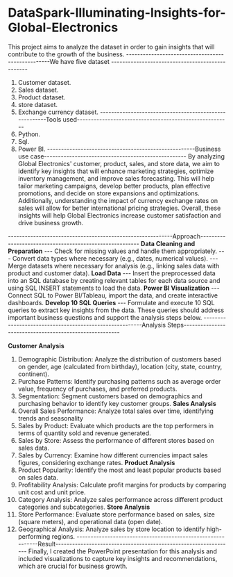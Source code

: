 # DataSpark-Illuminating-Insights-for-Global-Electronics
This project aims to analyze the dataset in order to gain insights that will contribute to the growth of the business.
--------------------------------------------------We have five dataset ------------------------------------------------
1. Customer dataset.
2. Sales dataset.
3. Product dataset.
4. store dataset.
5. Exchange currency dataset.
-------------------------------------------------------Tools used-------------------------------------------------------
1. Python.
2. Sql.
3. Power BI.
-----------------------------------------------------Business use case---------------------------------------------------
By analyzing Global Electronics' customer, product, sales, and store data, we aim to identify key insights that will enhance
marketing strategies, optimize inventory management, and improve sales forecasting. This will help tailor marketing campaigns,
develop better products, plan effective promotions, and decide on store expansions and optimizations. Additionally, understanding
the impact of currency exchange rates on sales will allow for better international pricing strategies. Overall, these insights will
help Global Electronics increase customer satisfaction and drive business growth.

-----------------------------------------------------------Approach--------------------------------------------------------
**Data Cleaning and Preparation**
  --- Check for missing values and handle them appropriately.
  --- Convert data types where necessary (e.g., dates, numerical values).
  --- Merge datasets where necessary for analysis (e.g., linking sales data with product and customer data).
**Load Data**
  --- Insert the preprocessed data into an SQL database by creating relevant tables for each data source and using SQL INSERT statements to load the data.
**Power BI Visualization**
  --- Connect SQL to Power BI/Tableau, import the data, and create interactive dashboards.
**Develop 10 SQL Queries**
  --- Formulate and execute 10 SQL queries to extract key insights from the data. These queries should address important business questions and support the analysis steps below.
--------------------------------------------------------Analysis Steps-------------------------------------------------------

**Customer Analysis**
1. Demographic Distribution: Analyze the distribution of customers based on gender, age (calculated from birthday), location (city, state, country, continent).
2. Purchase Patterns: Identify purchasing patterns such as average order value, frequency of purchases, and preferred products.
3. Segmentation: Segment customers based on demographics and purchasing behavior to identify key customer groups.
**Sales Analysis**
1. Overall Sales Performance: Analyze total sales over time, identifying trends and seasonality
2. Sales by Product: Evaluate which products are the top performers in terms of quantity sold and revenue generated.
3. Sales by Store: Assess the performance of different stores based on sales data.
4. Sales by Currency: Examine how different currencies impact sales figures, considering exchange rates.
**Product Analysis**
1. Product Popularity: Identify the most and least popular products based on sales data.
2. Profitability Analysis: Calculate profit margins for products by comparing unit cost and unit price.
3. Category Analysis: Analyze sales performance across different product categories and subcategories.
**Store Analysis**
1. Store Performance: Evaluate store performance based on sales, size (square meters), and operational data (open date).
2. Geographical Analysis: Analyze sales by store location to identify high-performing regions.
------------------------------------------------------------Result----------------------------------------------------------------
   Finally, I created the PowerPoint presentation for this analysis and included visualizations to capture key insights and recommendations, which are crucial for business growth.

